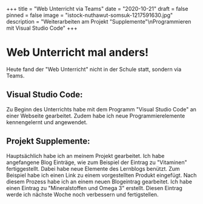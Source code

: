 +++
title = "Web Unterricht via Teams"
date = "2020-10-21"
draft = false
pinned = false
image = "istock-nuthawut-somsuk-1217591630.jpg"
description = "Weiterarbeiten am Projekt \"Supplemente\"\nProgrammieren mit Visual Studio Code"
+++
# Web Unterricht mal anders!

Heute fand der "Web Unterricht" nicht in der Schule statt, sondern via Teams.

## Visual Studio Code:

Zu Beginn des Unterrichts habe mit dem Programm "Visual Studio Code" an einer Webseite gearbeitet. Zudem habe ich neue Programmierelemente kennengelernt und angewendet.

## Projekt Supplemente:

Hauptsächlich habe ich an meinem Projekt gearbeitet. Ich habe angefangene Blog Einträge, wie zum Beispiel der Eintrag zu "Vitaminen" fertiggestellt. Dabei habe neue Elemente des Lernblogs benützt. Zum Beispiel habe ich einen Link zu einem vorgestellten Produkt eingefügt. Nach diesem Prozess habe ich an einem neuen Blogeintrag gearbeitet. Ich habe einen Eintrag zu "Mineralstoffen und Omega 3" erstellt. Diesen Eintrag werde ich nächste Woche noch verbessern und fertigstellen.